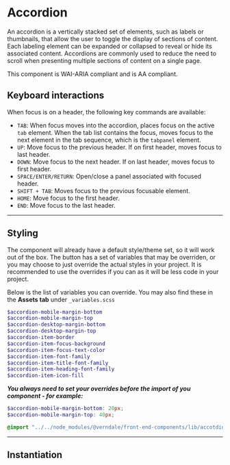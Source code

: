 # Accordion

An accordion is a vertically stacked set of elements, such as labels or thumbnails, that allow the user to toggle the display of sections of content.
Each labeling element can be expanded or collapsed to reveal or hide its associated content.
Accordions are commonly used to reduce the need to scroll when presenting multiple sections of content on a single page.

This component is WAI-ARIA compliant and is AA compliant.

## Keyboard interactions
When focus is on a header, the following key commands are available:

* `TAB`: When focus moves into the accordion, places focus on the active `tab` element. When the tab list contains the focus, moves focus to the next element in the tab sequence, which is the `tabpanel` element.
* `UP`: Move focus to the previous header. If on first header, moves focus to last header.
* `DOWN`: Move focus to the next header. If on last header, moves focus to first header.
* `SPACE/ENTER/RETURN`: Open/close a panel associated with focused header.
* `SHIFT + TAB`: Moves focus to the previous focusable element.
* `HOME`: Move focus to the first header.
* `END`: Move focus to the last header.

_________

## Styling
The component will already have a default style/theme set, so it will work out of the box.
The button has a set of variables that may be overriden, or you may choose to just override the actual styles in your project.
It is recommended to use the overrides if you can as it will be less code in your project.

Below is the list of variables you can override. You may also find these in the **Assets tab** under `_variables.scss`
```scss
$accordion-mobile-margin-bottom
$accordion-mobile-margin-top
$accordion-desktop-margin-bottom
$accordion-desktop-margin-top
$accordion-item-border
$accordion-item-focus-background
$accordion-item-focus-text-color
$accordion-item-font-family
$accordion-item-title-font-family
$accordion-item-heading-font-family
$accordion-item-icon-fill
```

***You always need to set your overrides before the import of you component - for example:***
```scss
$accordion-mobile-margin-bottom: 20px;
$accordion-mobile-margin-top: 40px;

@import "../../node_modules/@verndale/front-end-components/lib/accotdion/styles";
```

_________

## Instantiation


